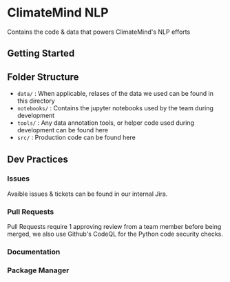 # ClimateMind NLP

Contains the code & data that powers ClimateMind's NLP efforts

## Getting Started


## Folder Structure 
- `data/` : When applicable, relases of the data we used can be found in this directory
- `notebooks/` : Contains the jupyter notebooks used by the team during development
- `tools/` : Any data annotation tools, or helper code used during development can be found here
- `src/` : Production code can be found here


## Dev Practices 

### Issues
Avaible issues & tickets can be found in our internal Jira.

### Pull Requests
Pull Requests require 1 approving review from a team member before being merged, we also use Github's CodeQL for the Python code security checks.

### Documentation

### Package Manager